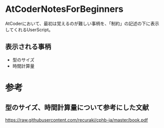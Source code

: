 # AtCoderNotesForBeginners

AtCoderにおいて、最初は覚えるのが難しい事柄を、「制約」の記述の下に表示してくれるUserScript。

## 表示される事柄

- 型のサイズ
- 時間計算量

# 参考

## 型のサイズ、時間計算量について参考にした文献

https://raw.githubusercontent.com/recuraki/cphb-ja/master/book.pdf
